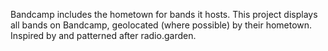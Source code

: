 Bandcamp includes the hometown for bands it hosts. This project displays all bands on Bandcamp, geolocated (where possible) by their hometown. Inspired by and patterned after radio.garden.

